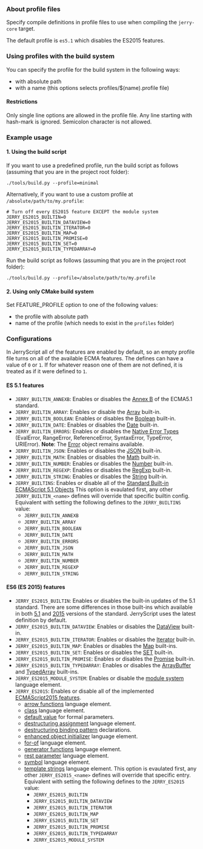### About profile files

Specify compile definitions in profile files to use when compiling the `jerry-core` target.

The default profile is ``es5.1`` which disables the ES2015 features.

### Using profiles with the build system

You can specify the profile for the build system in the following ways:
  * with absolute path
  * with a name (this options selects profiles/$(name).profile file)

#### Restrictions
Only single line options are allowed in the profile file. Any line starting with hash-mark is ignored. Semicolon character is not allowed.


### Example usage

#### 1. Using the build script

If you want to use a predefined profile, run the build script as follows
(assuming that you are in the project root folder):

```
./tools/build.py --profile=minimal
```

Alternatively, if you want to use a custom profile at
`/absolute/path/to/my.profile`:

```
# Turn off every ES2015 feature EXCEPT the module system
JERRY_ES2015_BUILTIN=0
JERRY_ES2015_BUILTIN_DATAVIEW=0
JERRY_ES2015_BUILTIN_ITERATOR=0
JERRY_ES2015_BUILTIN_MAP=0
JERRY_ES2015_BUILTIN_PROMISE=0
JERRY_ES2015_BUILTIN_SET=0
JERRY_ES2015_BUILTIN_TYPEDARRAY=0
```

Run the build script as follows (assuming that you are in the project root
folder):

```
./tools/build.py --profile=/absolute/path/to/my.profile
```


#### 2. Using only CMake build system

Set FEATURE_PROFILE option to one of the following values:
* the profile with absolute path
* name of the profile (which needs to exist in the `profiles` folder)


### Configurations

In JerryScript all of the features are enabled by default, so an empty profile file turns on all of the available ECMA features.
The defines can have a value of `0` or `1`. If for whatever reason one of them are not defined, it is treated as if it were
defined to `1`.

#### ES 5.1 features

* `JERRY_BUILTIN_ANNEXB`:
  Enables or disables the [Annex B](http://www.ecma-international.org/ecma-262/5.1/index.html#sec-B) of the ECMA5.1 standard.
* `JERRY_BUILTIN_ARRAY`:
  Enables or disable the [Array](http://www.ecma-international.org/ecma-262/5.1/index.html#sec-15.4) built-in.
* `JERRY_BUILTIN_BOOLEAN`:
  Enables or disables the [Boolean](http://www.ecma-international.org/ecma-262/5.1/index.html#sec-15.6) built-in.
* `JERRY_BUILTIN_DATE`:
  Enables or disables the [Date](http://www.ecma-international.org/ecma-262/5.1/index.html#sec-15.9) built-in.
* `JERRY_BUILTIN_ERRORS`:
  Enables or disables the [Native Error Types](http://www.ecma-international.org/ecma-262/5.1/index.html#sec-15.11.6) (EvalError, RangeError, ReferenceError, SyntaxError, TypeError, URIError).
  **Note**: The [Error](http://www.ecma-international.org/ecma-262/5.1/index.html#sec-15.11.2) object remains available.
* `JERRY_BUILTIN_JSON`:
  Enables or disables the [JSON](http://www.ecma-international.org/ecma-262/5.1/index.html#sec-15.12) built-in.
* `JERRY_BUILTIN_MATH`:
  Enables or disables the [Math](http://www.ecma-international.org/ecma-262/5.1/index.html#sec-15.8) built-in.
* `JERRY_BUILTIN_NUMBER`:
  Enables or disables the [Number](http://www.ecma-international.org/ecma-262/5.1/index.html#sec-15.7) built-in.
* `JERRY_BUILTIN_REGEXP`:
  Enables or disables the [RegExp](http://www.ecma-international.org/ecma-262/5.1/index.html#sec-15.10) built-in.
* `JERRY_BUILTIN_STRING`:
  Enables or disables the [String](http://www.ecma-international.org/ecma-262/5.1/index.html#sec-15.5) built-in.
* `JERRY_BUILTINS`:
  Enables or disable all of the [Standard Built-in ECMAScript 5.1 Objects](http://www.ecma-international.org/ecma-262/5.1/index.html#sec-15)
  This option is evaulated first, any other `JERRY_BUILTIN_<name>` defines will override that specific builtin config.
  Equivalent with setting the following defines to the `JERRY_BUILTINS` value:
    * `JERRY_BUILTIN_ANNEXB`
    * `JERRY_BUILTIN_ARRAY`
    * `JERRY_BUILTIN_BOOLEAN`
    * `JERRY_BUILTIN_DATE`
    * `JERRY_BUILTIN_ERRORS`
    * `JERRY_BUILTIN_JSON`
    * `JERRY_BUILTIN_MATH`
    * `JERRY_BUILTIN_NUMBER`
    * `JERRY_BUILTIN_REGEXP`
    * `JERRY_BUILTIN_STRING`

#### ES6 (ES 2015) features

* `JERRY_ES2015_BUILTIN`:
  Enables or disables the built-in updates of the 5.1 standard. There are some differences in those built-ins which available in both [5.1](http://www.ecma-international.org/ecma-262/5.1/) and [2015](http://www.ecma-international.org/ecma-262/6.0/) versions of the standard. JerryScript uses the latest definition by default.
* `JERRY_ES2015_BUILTIN_DATAVIEW`:
  Enables or disables the [DataView](https://www.ecma-international.org/ecma-262/6.0/#sec-dataview-objects) built-in.
* `JERRY_ES2015_BUILTIN_ITERATOR`:
  Enables or disables the [Iterator](https://www.ecma-international.org/ecma-262/6.0/#sec-iterator-interface) built-in.
* `JERRY_ES2015_BUILTIN_MAP`:
  Enables or disables the [Map](http://www.ecma-international.org/ecma-262/6.0/#sec-keyed-collection) built-ins.
* `JERRY_ES2015_BUILTIN_SET`:
  Enables or disables the [SET](https://www.ecma-international.org/ecma-262/6.0/#sec-set-objects) built-in.
* `JERRY_ES2015_BUILTIN_PROMISE`:
  Enables or disables the [Promise](http://www.ecma-international.org/ecma-262/6.0/#sec-promise-objects) built-in.
* `JERRY_ES2015_BUILTIN_TYPEDARRAY`:
  Enables or disables the [ArrayBuffer](http://www.ecma-international.org/ecma-262/6.0/#sec-arraybuffer-objects) and [TypedArray](http://www.ecma-international.org/ecma-262/6.0/#sec-typedarray-objects) built-ins.
* `JERRY_ES2015_MODULE_SYSTEM`:
  Enables or disable the [module system](http://www.ecma-international.org/ecma-262/6.0/#sec-modules) language element.
* `JERRY_ES2015`: Enables or disable all of the implemented [ECMAScript2015 features](http://www.ecma-international.org/ecma-262/6.0/).
  * [arrow functions](http://www.ecma-international.org/ecma-262/6.0/#sec-arrow-function-definitions) language element.
  * [class](https://www.ecma-international.org/ecma-262/6.0/#sec-class-definitions) language element.
  * [default value](http://www.ecma-international.org/ecma-262/6.0/#sec-function-definitions) for formal parameters.
  * [destructuring assignment](http://www.ecma-international.org/ecma-262/6.0/#sec-destructuring-assignment) language element.
  * [destructuring binding pattern](http://www.ecma-international.org/ecma-262/6.0/#sec-destructuring-binding-patterns) declarations.
  * [enhanced object initializer](http://www.ecma-international.org/ecma-262/6.0/#sec-object-initializer) language element.
  * [for-of](https://www.ecma-international.org/ecma-262/6.0/#sec-for-in-and-for-of-statements) language element.
  * [generator functions](http://www.ecma-international.org/ecma-262/6.0/#sec-generator-function-definitions) language element.
  * [rest parameter](http://www.ecma-international.org/ecma-262/6.0/#sec-function-definitions) language element.
  * [symbol](https://www.ecma-international.org/ecma-262/6.0/#sec-symbol-objects) language element.
  * [template strings](http://www.ecma-international.org/ecma-262/6.0/#sec-static-semantics-templatestrings) language element.
  This option is evaulated first, any other `JERRY_ES2015_<name>` defines will override that specific entry.
  Equivalent with setting the following defines to the `JERRY_ES2015` value:
    * `JERRY_ES2015_BUILTIN`
    * `JERRY_ES2015_BUILTIN_DATAVIEW`
    * `JERRY_ES2015_BUILTIN_ITERATOR`
    * `JERRY_ES2015_BUILTIN_MAP`
    * `JERRY_ES2015_BUILTIN_SET`
    * `JERRY_ES2015_BUILTIN_PROMISE`
    * `JERRY_ES2015_BUILTIN_TYPEDARRAY`
    * `JERRY_ES2015_MODULE_SYSTEM`

